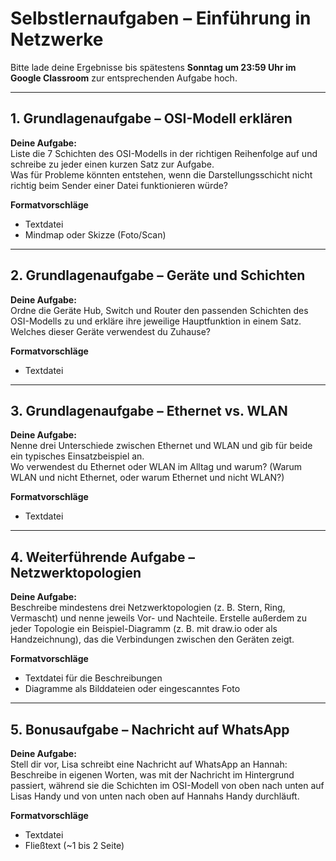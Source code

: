 # Selbstlernaufgaben – Einführung in Netzwerke

Bitte lade deine Ergebnisse bis spätestens **Sonntag um 23:59 Uhr im Google Classroom** zur entsprechenden Aufgabe hoch.

---

## 1. Grundlagenaufgabe – OSI-Modell erklären  

**Deine Aufgabe:**  
Liste die 7 Schichten des OSI-Modells in der richtigen Reihenfolge auf und schreibe zu jeder einen kurzen Satz zur Aufgabe.  
Was für Probleme könnten entstehen, wenn die Darstellungsschicht nicht richtig beim Sender einer Datei funktionieren würde?

**Formatvorschläge**  
- Textdatei  
- Mindmap oder Skizze (Foto/Scan)  

---

## 2. Grundlagenaufgabe – Geräte und Schichten  

**Deine Aufgabe:**  
Ordne die Geräte Hub, Switch und Router den passenden Schichten des OSI-Modells zu und erkläre ihre jeweilige Hauptfunktion in einem Satz.  
Welches dieser Geräte verwendest du Zuhause?

**Formatvorschläge**  
- Textdatei  

---

## 3. Grundlagenaufgabe – Ethernet vs. WLAN  

**Deine Aufgabe:**  
Nenne drei Unterschiede zwischen Ethernet und WLAN und gib für beide ein typisches Einsatzbeispiel an.  
Wo verwendest du Ethernet oder WLAN im Alltag und warum? (Warum WLAN und nicht Ethernet, oder warum Ethernet und nicht WLAN?)

**Formatvorschläge**  
- Textdatei  

---

## 4. Weiterführende Aufgabe – Netzwerktopologien  

**Deine Aufgabe:**  
Beschreibe mindestens drei Netzwerktopologien (z. B. Stern, Ring, Vermascht) und nenne jeweils Vor- und Nachteile. Erstelle außerdem zu jeder Topologie ein Beispiel-Diagramm (z. B. mit draw.io oder als Handzeichnung), das die Verbindungen zwischen den Geräten zeigt.  

**Formatvorschläge**  
- Textdatei für die Beschreibungen  
- Diagramme als Bilddateien oder eingescanntes Foto  

---

## 5. Bonusaufgabe – Nachricht auf WhatsApp  

**Deine Aufgabe:**  
Stell dir vor, Lisa schreibt eine Nachricht auf WhatsApp an Hannah: Beschreibe in eigenen Worten, was mit der Nachricht im Hintergrund passiert, während sie die Schichten im OSI-Modell von oben nach unten auf Lisas Handy und von unten nach oben auf Hannahs Handy durchläuft.  

**Formatvorschläge**  
- Textdatei  
- Fließtext (~1 bis 2 Seite)  



